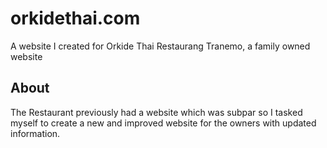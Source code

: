 # orkidethai.com
A website I created for Orkide Thai Restaurang Tranemo, a family owned website

## About
The Restaurant previously had a website which was subpar so I tasked myself to create a new and improved website for the owners with updated information. 
